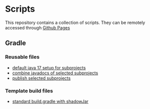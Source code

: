 
# Scripts

This repository contains a collection of scripts. They can be remotely accessed through [Github Pages](https://guflimc.github.io/scripts)

## Gradle

### Reusable files
* [default java 17 setup for subprojects](https://guflimc.github.io/scripts/gradle/subprojects-default.gradle)
* [combine javadocs of selected subprojects](https://guflimc.github.io/scripts/gradle/subprojects-javadoc.gradle)
* [publish selected subprojects](https://guflimc.github.io/scripts/gradle/subprojects-publish.gradle)


### Template build files
* [standard build.gradle with shadowJar](https://guflimc.github.io/scripts/gradle/standard.build.gradle)